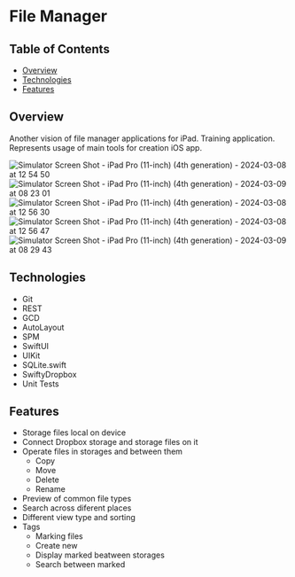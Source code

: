 # File Manager

## Table of Contents

- [Overview](#overview)
- [Technologies](#technologies)
- [Features](#features)

## Overview

Another vision of file manager applications for iPad.
Training application. Represents usage of main tools for creation iOS app.

![Simulator Screen Shot - iPad Pro (11-inch) (4th generation) - 2024-03-08 at 12 54 50](https://github.com/YevgenVasylenko/FileManager/assets/110933701/12eb1e29-11b0-4076-b272-1c62c531cf76)
![Simulator Screen Shot - iPad Pro (11-inch) (4th generation) - 2024-03-09 at 08 23 01](https://github.com/YevgenVasylenko/FileManager/assets/110933701/33f403ab-afb4-4cab-8ce9-0822a00c73f5)
![Simulator Screen Shot - iPad Pro (11-inch) (4th generation) - 2024-03-08 at 12 56 30](https://github.com/YevgenVasylenko/FileManager/assets/110933701/b86ef773-6456-47a5-9592-2ce367ffef4a)
![Simulator Screen Shot - iPad Pro (11-inch) (4th generation) - 2024-03-08 at 12 56 47](https://github.com/YevgenVasylenko/FileManager/assets/110933701/d4b65043-8257-46fd-9bce-04b3e4fed56e)
![Simulator Screen Shot - iPad Pro (11-inch) (4th generation) - 2024-03-09 at 08 29 43](https://github.com/YevgenVasylenko/FileManager/assets/110933701/68d66f73-07cb-4dc4-9c44-254ce7017f99)

## Technologies

* Git
* REST
* GCD
* AutoLayout
* SPM
* SwiftUI
* UIKit
* SQLite.swift
* SwiftyDropbox
* Unit Tests

## Features

- Storage files local on device
- Connect Dropbox storage and storage files on it
- Operate files in storages and between them
  - Copy
  - Move
  - Delete
  - Rename
- Preview of common file types
- Search across diferent places
- Different view type and sorting
- Tags
  - Marking files
  - Create new 
  - Display marked beatween storages
  - Search between marked


